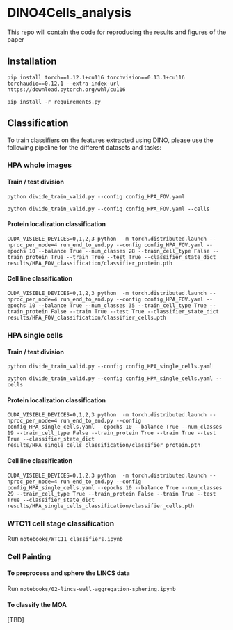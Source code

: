 # DINO4Cells_analysis

This repo will contain the code for reproducing the results and figures of the paper

## Installation

`pip install torch==1.12.1+cu116 torchvision==0.13.1+cu116 torchaudio==0.12.1 --extra-index-url https://download.pytorch.org/whl/cu116`

`pip install -r requirements.py`

## Classification

To train classifiers on the features extracted using DINO, please use the following pipeline for the different datasets and tasks:

### HPA whole images

#### Train / test division

`python divide_train_valid.py --config config_HPA_FOV.yaml`

`python divide_train_valid.py --config config_HPA_FOV.yaml --cells` 

#### Protein localization classification

`CUDA_VISIBLE_DEVICES=0,1,2,3 python  -m torch.distributed.launch --nproc_per_node=4 run_end_to_end.py --config config_HPA_FOV.yaml --epochs 10 --balance True --num_classes 28 --train_cell_type False --train_protein True --train True --test True --classifier_state_dict results/HPA_FOV_classification/classifier_protein.pth`

#### Cell line classification

`CUDA_VISIBLE_DEVICES=0,1,2,3 python  -m torch.distributed.launch --nproc_per_node=4 run_end_to_end.py --config config_HPA_FOV.yaml --epochs 10 --balance True --num_classes 35 --train_cell_type True --train_protein False --train True --test True --classifier_state_dict results/HPA_FOV_classification/classifier_cells.pth`

### HPA single cells

#### Train / test division

`python divide_train_valid.py --config config_HPA_single_cells.yaml`

`python divide_train_valid.py --config config_HPA_single_cells.yaml --cells` 

#### Protein localization classification

`CUDA_VISIBLE_DEVICES=0,1,2,3 python  -m torch.distributed.launch --nproc_per_node=4 run_end_to_end.py --config config_HPA_single_cells.yaml --epochs 10 --balance True --num_classes 19 --train_cell_type False --train_protein True --train True --test True --classifier_state_dict results/HPA_single_cells_classification/classifier_protein.pth`

#### Cell line classification

`CUDA_VISIBLE_DEVICES=0,1,2,3 python  -m torch.distributed.launch --nproc_per_node=4 run_end_to_end.py --config config_HPA_single_cells.yaml --epochs 10 --balance True --num_classes 29 --train_cell_type True --train_protein False --train True --test True --classifier_state_dict results/HPA_single_cells_classification/classifier_cells.pth`

### WTC11 cell stage classification

Run `notebooks/WTC11_classifiers.ipynb`

### Cell Painting 

#### To preprocess and sphere the LINCS data

Run `notebooks/02-lincs-well-aggregation-sphering.ipynb`

#### To classify the MOA

[TBD]
